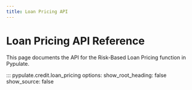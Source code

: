 ```yaml
---
title: Loan Pricing API
---
```


# Loan Pricing API Reference

This page documents the API for the Risk-Based Loan Pricing function in Pypulate.

::: pypulate.credit.loan_pricing
    options:
      show_root_heading: false
      show_source: false 